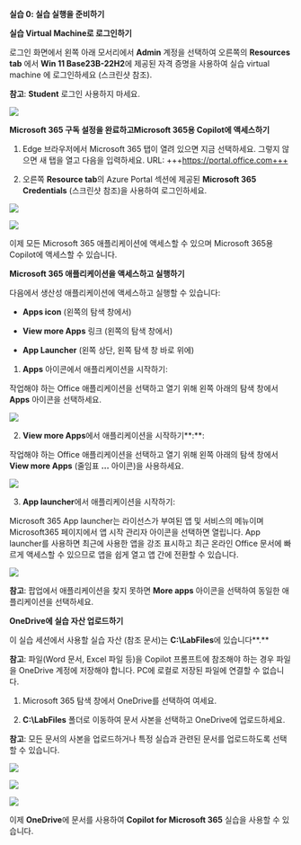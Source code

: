 **실습 0: 실습 실행을 준비하기**

**실습 Virtual Machine로 로그인하기**

로그인 화면에서 왼쪽 아래 모서리에서 **Admin** 계정을 선택하여 오른쪽의
**Resources tab** 에서 **Win 11 Base23B-22H2**에 제공된 자격 증명을
사용하여 실습 virtual machine 에 로그인하세요 (스크린샷 참조).

**참고**: **Student** 로그인 사용하지 마세요.

![](./media/image1.png)

**Microsoft 365 구독 설정을 완료하고Microsoft 365용 Copilot에
액세스하기**

1.  Edge 브라우저에서 Microsoft 365 탭이 열려 있으면 지금 선택하세요.
    그렇지 않으면 새 탭을 열고 다음을 입력하세요.
    URL: +++https://portal.office.com+++

2.  오른쪽 **Resource tab**의 Azure Portal 섹션에 제공된 **Microsoft 365
    Credentials** (스크린샷 참조)을 사용하여 로그인하세요.

![](./media/image2.png)

![](./media/image3.png)

이제 모든 Microsoft 365 애플리케이션에 액세스할 수 있으며 Microsoft
365용 Copilot에 액세스할 수 있습니다.

**Microsoft 365 애플리케이션을 액세스하고 실행하기**

다음에서 생산성 애플리케이션에 액세스하고 실행할 수 있습니다:

- **Apps icon** (왼쪽의 탐색 창에서)

- **View more Apps** 링크 (왼쪽의 탐색 창에서)

- **App Launcher** (왼쪽 상단, 왼쪽 탐색 창 바로 위에)

1.  **Apps** 아이콘에서 애플리케이션을 시작하기:

작업해야 하는 Office 애플리케이션을 선택하고 열기 위해 왼쪽 아래의 탐색
창에서 **Apps** 아이콘을 선택하세요.

![](./media/image4.png)

2.  **View more Apps**에서 애플리케이션을 시작하기**:**:

작업해야 하는 Office 애플리케이션을 선택하고 열기 위해 왼쪽 아래의 탐색
창에서 **View more Apps** (줄임표 **...** 아이콘)을 사용하세요.

![](./media/image5.png)

3.  **App launcher**에서 애플리케이션을 시작하기:

Microsoft 365 App launcher는 라이선스가 부여된 앱 및 서비스의 메뉴이며
Microsoft365 페이지에서 앱 시작 관리자 아이콘을 선택하면 열립니다. App
launcher를 사용하면 최근에 사용한 앱을 강조 표시하고 최근 온라인 Office
문서에 빠르게 액세스할 수 있으므로 앱을 쉽게 열고 앱 간에 전환할 수
있습니다.

![](./media/image6.png)

**참고**: 팝업에서 애플리케이션을 찾지 못하면 **More apps** 아이콘을
선택하여 동일한 애플리케이션을 선택하세요.

**OneDrive에 실습 자산 업로드하기**

이 실습 세션에서 사용할 실습 자산 (참조 문서)는 **C:\LabFiles**에
있습니다**.**

**참고**: 파일(Word 문서, Excel 파일 등)을 Copilot 프롬프트에 참조해야
하는 경우 파일을 OneDrive 계정에 저장해야 합니다. PC에 로컬로 저장된
파일에 연결할 수 없습니다.

1.  Microsoft 365 탐색 창에서 OneDrive를 선택하여 여세요.

2.  **C:\LabFiles** 폴더로 이동하여 문서 사본을 선택하고 OneDrive에
    업로드하세요.

**참고**: 모든 문서의 사본을 업로드하거나 특정 실습과 관련된 문서를
업로드하도록 선택할 수 있습니다.

![](./media/image7.png)

![](./media/image8.png)

![](./media/image9.png)

이제 **OneDrive**에 문서를 사용하여 **Copilot for Microsoft 365** 실습을
사용할 수 있습니다.
